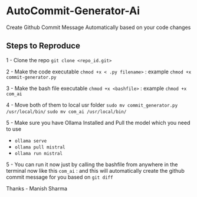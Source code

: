 # AutoCommit-Generator-Ai

Create Github Commit Message Automatically based on your code changes

## Steps to Reproduce

1 - Clone the repo `git clone <repo_id.git>`

2 - Make the code executable `chmod +x < .py filename>` : example `chmod +x commit-generator.py`

3 - Make the bash file executable `chmod +x <bashfile>` : example `chmod +x com_ai`

4 - Move both of them to local usr folder
`sudo mv commit_generator.py /usr/local/bin/`
`sudo mv com_ai /usr/local/bin/`

5 - Make sure you have Ollama Installed and Pull the model which you need to use 
  - `ollama serve`
  - `ollama pull mistral`
  - `ollama run mistral`

5 - You can run it now just by calling the bashfile from anywhere in the terminal now like this
`com_ai` : and this will automatically create the github commit message for you based on `git diff`


Thanks - Manish Sharma